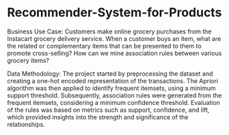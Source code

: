 # Recommender-System-for-Products

Business Use Case:
Customers make online grocery purchases from the Instacart grocery delivery service.
When a customer buys an item, what are the related or complementary items that can be presented to them to promote cross-selling?
How can we mine association rules between various grocery items?

Data Methodology:
The project started by preprocessing the dataset and creating a one-hot encoded representation of the transactions. The Apriori algorithm was then applied to identify frequent itemsets, using a minimum support threshold. Subsequently, association rules were generated from the frequent itemsets, considering a minimum confidence threshold. Evaluation of the rules was based on metrics such as support, confidence, and lift, which provided insights into the strength and significance of the relationships.
